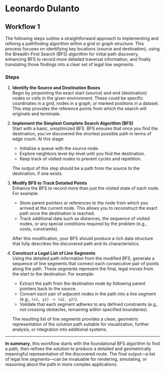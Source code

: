 # Leonardo Dulanto

## Workflow 1

The following steps outline a straightforward approach to implementing and refining a pathfinding algorithm within a grid or graph structure. This process focuses on identifying key locations (source and destination), using the Breadth-First Search (BFS) algorithm for initial path discovery, enhancing BFS to record more detailed traversal information, and finally translating those findings into a clear set of legal line segments.

### Steps

1. **Identify the Source and Destination Boxes**  
   Begin by pinpointing the exact start (source) and end (destination) nodes or cells in the given environment. These could be specific coordinates in a grid, nodes in a graph, or marked positions in a dataset. This step provides the reference points from which the search will originate and terminate.

2. **Implement the Simplest Complete Search Algorithm (BFS)**  
   Start with a basic, unoptimized BFS. BFS ensures that once you find the destination, you've discovered the shortest possible path in terms of edge count. At this stage:
   - Initialize a queue with the source node.
   - Explore neighbors level-by-level until you find the destination.
   - Keep track of visited nodes to prevent cycles and repetition.
   
   The output of this step should be a path from the source to the destination, if one exists.

3. **Modify BFS to Track Detailed Points**  
   Enhance the BFS to record more than just the visited state of each node. For example:
   - Store parent pointers or references to the node from which you arrived at the current node. This allows you to reconstruct the exact path once the destination is reached.
   - Track additional data such as distances, the sequence of visited nodes, or any special conditions required by the problem (e.g., costs, constraints).
   
   After this modification, your BFS should produce a rich data structure that fully describes the discovered path and its characteristics.

4. **Construct a Legal List of Line Segments**  
   Using the detailed path information from the modified BFS, generate a sequence of line segments that connect each consecutive pair of points along the path. These segments represent the final, legal moves from the start to the destination. For example:
   - Extract the path from the destination node by following parent pointers back to the source.
   - Convert each pair of adjacent nodes in the path into a line segment (e.g., `(x1, y1) -> (x2, y2)`).
   - Validate that each segment adheres to any defined constraints (e.g., not crossing obstacles, remaining within specified boundaries).
   
   The resulting list of line segments provides a clean, geometric representation of the solution path suitable for visualization, further analysis, or integration into additional systems.

---

**In summary**, this workflow starts with the foundational BFS algorithm to find a path, then refines the solution to produce a detailed and geometrically meaningful representation of the discovered route. The final output—a list of legal line segments—can be invaluable for rendering, simulating, or reasoning about the path in more complex applications.
